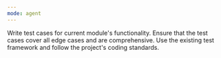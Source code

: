 ```yaml
---
mode: agent
---
```


Write test cases for current module's functionality. Ensure that the test cases cover all edge cases and are comprehensive. Use the existing test framework and follow the project's coding standards.